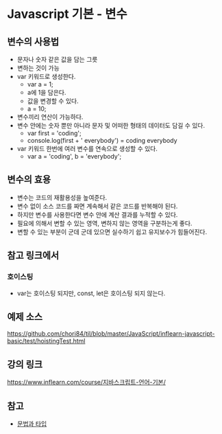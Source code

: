 # Javascript 기본 - 변수

## 변수의 사용법
- 문자나 숫자 같은 값을 담는 그릇
- 변하는 것이 가능
- var 키워드로 생성한다.
    - var a = 1;
    - a에 1을 담은다.
    - 값을 변경할 수 있다.
    - a = 10;
- 변수끼리 연산이 가능하다.
- 변수 안에는 숫자 뿐만 아니라 문자 및 어떠한 형태의 데이터도 담길 수 있다.
    - var first = 'coding';
    - console.log(first + ' everybody') = coding everybody
- var 키워드 한번에 여러 변수를 연속으로 생성할 수 있다.
    - var a = 'coding', b = 'everybody';

## 변수의 효용
- 변수는 코드의 재활용성을 높여준다.
- 변수 없이 소스 코드를 짜면 계속해서 같은 코드를 반복해야 된다.
- 하지만 변수를 사용한다면 변수 안에 계산 결과를 누적할 수 있다.
- 필요에 의해서 변할 수 있는 영역, 변하지 않는 영역을 구분하는게 좋다.
- 변할 수 있는 부분이 군데 군데 있으면 실수하기 쉽고 유지보수가 힘들어진다.

## 참고 링크에서
### 호이스팅
- var는 호이스팅 되지만, const, let은 호이스팅 되지 않는다.

## 예제 소스
https://github.com/chori84/til/blob/master/JavaScript/inflearn-javascript-basic/test/hoistingTest.html

## 강의 링크
https://www.inflearn.com/course/지바스크립트-언어-기본/

## 참고
- [문법과 타입](https://developer.mozilla.org/ko/docs/Web/JavaScript/Guide/Values,_variables,_and_literals)
